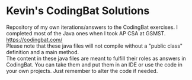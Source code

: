# Kevin's CodingBat Solutions
Repository of my own iterations/answers to the CodingBat exercises. I completed most of the Java ones when I took AP CSA at GSMST. </br>
https://codingbat.com/ </br>
Please note that these java files will not compile without a "public class" definition and a main method. </br>
The content in these java files are meant to fulfill their roles as answers in CodingBat. You can take them and put them in an IDE or use the code in your own projects. Just remember to alter the code if needed. </br>
